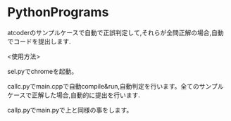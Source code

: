 # PythonPrograms
atcoderのサンプルケースで自動で正誤判定して,それらが全問正解の場合,自動でコードを提出します.

<使用方法>

sel.pyでchromeを起動。

callc.pyでmain.cppで自動compile&run,自動判定を行います。全てのサンプルケースで正解した場合,自動的に提出を行います.

callp.pyでmain.pyで上と同様の事をします。
